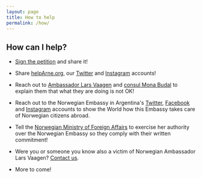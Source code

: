 ```yaml
---
layout: page
title: How to help
permalink: /how/
---
```


## How can I help?

* [Sign the petition](https://www.change.org/p/norwegian-embassy-in-argentina-return-medical-coverage-to-a-norwegian-citizen-in-argentina/) and share it!

* Share [helpArne.org](https://helparne.org), our [Twitter](https://twitter.com/helparne) and [Instagram](https://www.instagram.com/helparnenow) accounts!

* Reach out to [Ambassador Lars Vaagen](Lars.Ole.Vaagen@mfa.no) and [consul Mona Budal](Mona.Helen.Budal@mfa.no) to explain them that what they are doing is not OK!

* Reach out to the Norwegian Embassy in Argentina's [Twitter](https://www.twitter.com/NoruegaenARG), [Facebook](https://www.facebook.com/EmbajadaDeNoruegaEnArgentina/) and [Instagram](https://www.instagram.com/noruegaargentina) accounts to show the World how this Embassy takes care of Norwegian citizens abroad.

* Tell the [Norwegian Ministry of Foreign Affairs](Ine.Eriksen.Soreide@mfa.no) to exercise her authority over the Norwegian Embassy so they comply with their written commitment!

* Were you or someone you know also a victim of Norwegian Ambassador Lars Vaagen? [Contact us](hi@helpArne.org).

* More to come!
